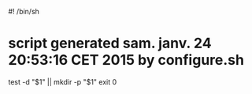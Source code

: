 #! /bin/sh
# script generated sam. janv. 24 20:53:16 CET 2015 by configure.sh

test -d "$1" || mkdir -p "$1"
exit 0
